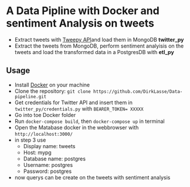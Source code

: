 # A Data Pipline with Docker and sentiment Analysis on tweets

- Extract tweets with [Tweepy API](https://docs.tweepy.org/en/stable/index.html)and  load them in MongoDB **twitter_py**
- Extract the tweets from MongoDB, perform sentiment analyisis on the tweets and load the transformed data in a PostgresDB with **etl_py**

## Usage
- Install [Docker](https://docs.docker.com/get-docker/) on your machine
- Clone the repository: ```git clone https://github.com/DirkLasse/Data-pipeline.git```
- Get credentials for Twitter API and insert them in ```twitter_py/credentials.py``` with ```BEARER_TOKEN= XXXXX```
- Go into toe Docker folder
- Run ```docker-compose build```, then ```docker-compose up``` in terminal
- Open the Matabase docker in the webbrowser with ```http://localhost:3000/```
- in step 3 use 
  * Display name: tweets
  * Host: mypg 
  * Database name: postgres
  * Username: postgres
  * Password: postgres
- now querys can be create on the tweets with sentiment analysis